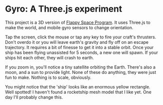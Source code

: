 # Gyro: A Three.js experiment

This project is a 3D version of [Flappy Space Program](http://corpsmoderne.itch.io/flappy-space-program). It uses Three.js to make the world, and mobile gyro sensors to change orientation.

Tap the screen, click the mouse or tap any key to fire your craft's thrusters. Don't overdo it or you will leave earth's gravity and fly off on an escape trajectory. It requires a bit of finesse to get it into a stable orbit. Once your ship has been flying unassisted for 5 seconds, a new one will spawn. If your ships hit each other, they will crash to earth.

If you zoom in, you'll notice a tiny satellite orbiting the Earth. There's also a moon, and a sun to provide light. None of these do anything, they were just fun to make. Nothing is to scale, obviously.

You might notice that the 'ship' looks like an enormous yellow rectangle. Well spotted! I haven't found a rocketship mesh model that I like yet. One day I'll probably change this.

